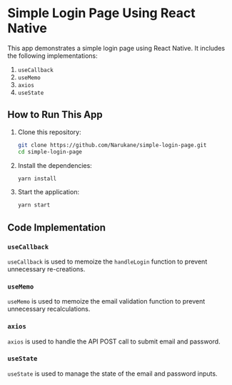 # Simple Login Page Using React Native

This app demonstrates a simple login page using React Native. It includes the following implementations:
1. `useCallback`
2. `useMemo`
3. `axios`
4. `useState`

## How to Run This App

1. Clone this repository:
    ```bash
    git clone https://github.com/Narukane/simple-login-page.git
    cd simple-login-page
    ```

2. Install the dependencies:
    ```bash
    yarn install
    ```

3. Start the application:
    ```bash
    yarn start
    ```

## Code Implementation

### `useCallback`
`useCallback` is used to memoize the `handleLogin` function to prevent unnecessary re-creations.

### `useMemo`
`useMemo` is used to memoize the email validation function to prevent unnecessary recalculations.

### `axios`
`axios` is used to handle the API POST call to submit email and password.

### `useState`
`useState` is used to manage the state of the email and password inputs.
